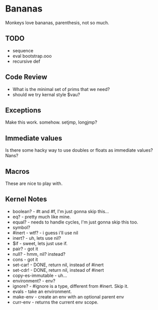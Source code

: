 Bananas
==========

Monkeys love bananas, parenthesis, not so much.

TODO
-----------

* sequence
* eval bootstrap.ooo
* recursive def

Code Review
----------------
* What is the minimal set of prims that we need?
* should we try kernal style $vau?

Exceptions
----------------
Make this work. somehow. setjmp, longjmp?

Immediate values
-------------------
Is there some hacky way to use doubles or floats as immediate values?  Nans?

Macros
-------------------
These are nice to play with.

Kernel Notes
--------------------
* boolean? - #t and #f, I'm just gonna skip this...
* eq? - pretty much like mine.
* equal? - needs to handle cycles, I'm just gonna skip this too.
* symbol?
* #inert - wtf? - i guess i'll use nil
* inert? - uh, lets use nil?
* $if - sweet, lets just use if.
* pair? - got it
* null? - hmm, nil? instead?
* cons - got it
* set-car! - DONE, return nil, instead of #inert
* set-cdr! - DONE, return nil, instead of #inert
* copy-es-immutable - uh... 
* environment? - env?
* ignore? - #ignore is a type, different from #inert. Skip it.
* evals - take an environment.
* make-env - create an env with an optional parent env
* curr-env - returns the current env scope.


